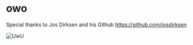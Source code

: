 # owo

Special thanks to Jos Dirksen and his Github https://github.com/josdirksen

![UwU](https://avatars0.githubusercontent.com/u/42773954?s=460&v=4)
